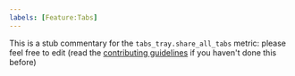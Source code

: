 ```yaml
---
labels: [Feature:Tabs]
---
```


This is a stub commentary for the `tabs_tray.share_all_tabs` metric: please feel free to edit (read the
[contributing guidelines](https://github.com/mozilla/glean-annotations/blob/main/CONTRIBUTING.md)
if you haven't done this before)
